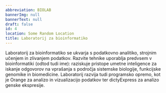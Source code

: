 ```yaml
---
abbreviation: BIOLAB
bannerImg: null
bannerText: null
draft: false
id: 4
location: Some Random Location
title: Laboratorij za bioinformatiko
---
```


Laboratorij za bioinformatiko se ukvarja s podatkovno analitiko, strojnim učenjem in zlivanjem podatkov. Razvite tehnike uporablja predvsem v bioinformatiki (odtod tudi ime): raziskuje pristope umetne inteligence za iskanje odgovorov na vprašanja s področja sistemske biologije, funkcijske genomike in biomedicine. Laboratorij razvija tudi programsko opremo, kot je Orange za analizo in vizualizacijo podatkov ter dictyExpress za analizo genske ekspresije.